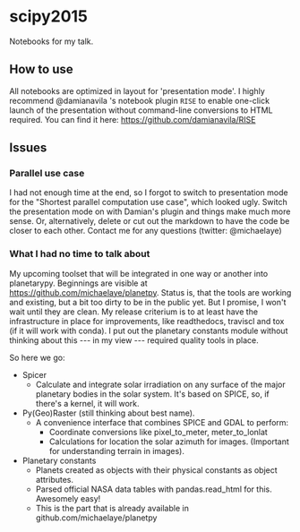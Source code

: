 # scipy2015
Notebooks for my talk.

## How to use

All notebooks are optimized in layout for 'presentation mode'. I highly recommend @damianavila 's notebook plugin `RISE` to enable one-click launch of the presentation without command-line conversions to HTML required.
You can find it here:
https://github.com/damianavila/RISE

## Issues

### Parallel use case

I had not enough time at the end, so I forgot to switch to presentation mode for the "Shortest parallel computation use case", which looked ugly. Switch the presentation mode on with Damian's plugin and things make much more sense. Or, alternatively, delete or cut out the markdown to have the code be closer to each other. Contact me for any questions (twitter: @michaelaye)

### What I had no time to talk about

My upcoming toolset that will be integrated in one way or another into planetarypy. Beginnings are visible at https://github.com/michaelaye/planetpy. Status is, that the tools are working and existing, but a bit too dirty to be in the public yet. But I promise, I won't wait until they are clean. My release criterium is to at least have the infrastructure in place for improvements, like readthedocs, traviscl and tox (if it will work with conda). I put out the planetary constants module without thinking about this --- in my view --- required quality tools in place.

So here we go:

* Spicer
  * Calculate and integrate solar irradiation on any surface of the major planetary bodies in the solar system. It's based on SPICE, so, if there's a kernel, it will work.
* Py(Geo)Raster (still thinking about best name).
  * A convenience interface that combines SPICE and GDAL to perform:
    * Coordinate conversions like pixel_to_meter, meter_to_lonlat
    * Calculations for location the solar azimuth for images. (Important for understanding terrain in images).
* Planetary constants
  * Planets created as objects with their physical constants as object attributes.
  * Parsed official NASA data tables with pandas.read_html for this. Awesomely easy!
  * This is the part that is already available in github.com/michaelaye/planetpy
